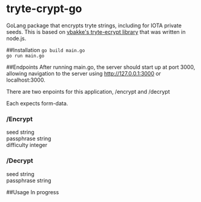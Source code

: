 # tryte-crypt-go
GoLang package that encrypts tryte strings, including for IOTA private seeds. This is based on [vbakke's tryte-ecrypt library](https://github.com/vbakke/tryte-encrypt) that was written in node.js.

##Installation
`go build main.go`\
`go run main.go`

##Endpoints
After running main.go, the server should start up at port 3000,
allowing navigation to the server using http://127.0.0.1:3000 or localhost:3000.
    
There are two enpoints for this application, /encrypt and /decrypt

Each expects form-data.

### /Encrypt
seed string \
passphrase  string \
difficulty integer 

### /Decrypt
seed string \
passphrase  string 

##Usage
In progress